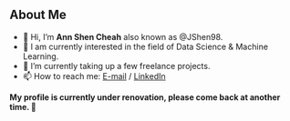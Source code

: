 ## About Me

- 👋 Hi, I’m **Ann Shen Cheah** also known as @JShen98.
- 👀 I am currently interested in the field of Data Science & Machine Learning.
- 🌱 I’m currently taking up a few freelance projects.
- 📫 How to reach me: [E-mail](mailto:cheah.annshen@gmail.com) / [LinkedIn](https://www.linkedin.com/in/annshencheah/)

**My profile is currently under renovation, please come back at another time. 👀**
<!---
JShen98/JShen98 is a ✨ special ✨ repository because its `README.md` (this file) appears on your GitHub profile.
You can click the Preview link to take a look at your changes.
--->
